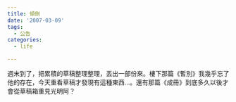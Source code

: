```yaml
---
title: 傾倒
date: '2007-03-09'
tags:
  - 公告
categories:
  - life

---
```

週末到了，把累積的草稿整理整理，丟出一部份來。樓下那篇《暫別》我幾乎忘了他的存在，今天重看草稿才發現有這種東西…。還有那篇《成冊》到底多久以後才會從草稿箱重見光明阿？